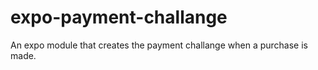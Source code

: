 # expo-payment-challange

An expo module that creates the payment challange when a purchase is made.
